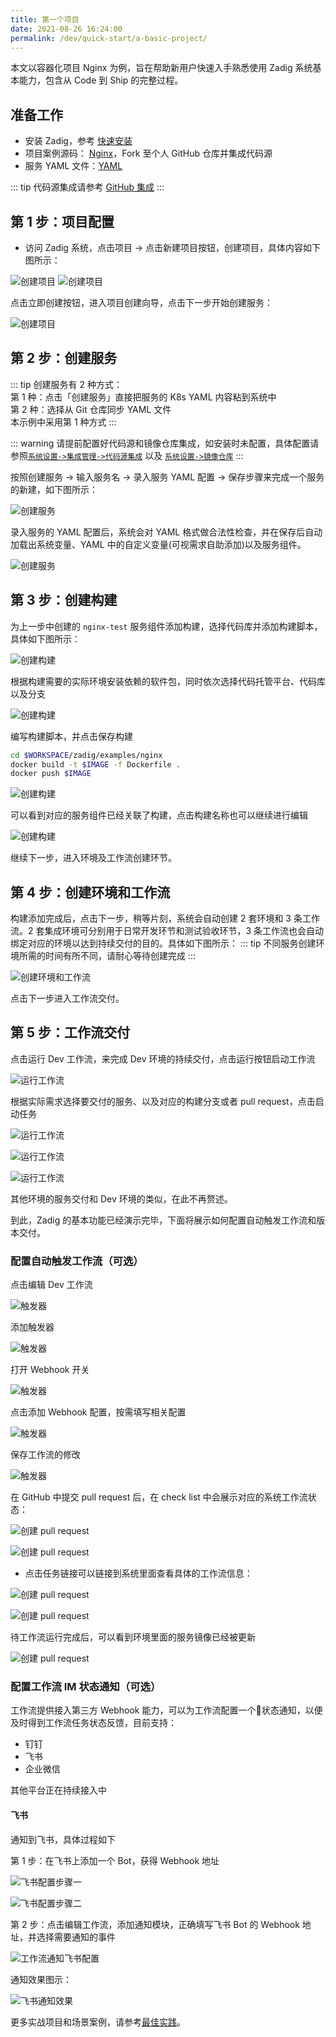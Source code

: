 ```yaml
---
title: 第一个项目
date: 2021-08-26 16:24:00
permalink: /dev/quick-start/a-basic-project/
---
```


本文以容器化项目 Nginx 为例，旨在帮助新用户快速入手熟悉使用 Zadig 系统基本能力，包含从 Code 到 Ship 的完整过程。

## 准备工作

- 安装 Zadig，参考 [快速安装](/dev/quick-start/try-out-install)
- 项目案例源码： [Nginx](https://github.com/koderover/Zadig/tree/main/examples/nginx)，Fork 至个人 GitHub 仓库并集成代码源
- 服务 YAML 文件：[YAML](https://github.com/koderover/Zadig/tree/main/examples/nginx/yaml/nginx.yaml)

::: tip
代码源集成请参考 [GitHub 集成](/dev/settings/codehost/github/)
:::

## 第 1 步：项目配置

- 访问 Zadig 系统，点击项目 -> 点击新建项目按钮，创建项目，具体内容如下图所示：

![创建项目](./_images/basic_project_create_project.png "创建项目")
![创建项目](./_images/basic_project_create_project_1.png "创建项目")

点击立即创建按钮，进入项目创建向导，点击下一步开始创建服务：

![创建项目](./_images/basic_project_create_project_2.png "创建项目成功提示")

## 第 2 步：创建服务

::: tip
创建服务有 2 种方式：<br>
第 1 种：点击「创建服务」直接把服务的 K8s YAML 内容粘到系统中 <br>
第 2 种：选择从 Git 仓库同步 YAML 文件 <br>
本示例中采用第 1 种方式
:::

::: warning
请提前配置好代码源和镜像仓库集成，如安装时未配置，具体配置请参照[`系统设置->集成管理->代码源集成`](/dev/settings/codehost/gitlab/) 以及 [`系统设置->镜像仓库`](/dev/settings/image-registry/)
:::

按照创建服务 -> 输入服务名 -> 录入服务 YAML 配置 -> 保存步骤来完成一个服务的新建，如下图所示：

![创建服务](./_images/basic_project_create_project_3.png "创建服务")

录入服务的 YAML 配置后，系统会对 YAML 格式做合法性检查，并在保存后自动加载出系统变量、YAML 中的自定义变量(可视需求自助添加)以及服务组件。

![创建服务](./_images/basic_project_create_project_4.png "创建服务")

## 第 3 步：创建构建

为上一步中创建的 `nginx-test` 服务组件添加构建，选择代码库并添加构建脚本，具体如下图所示：

![创建构建](./_images/basic_project_create_build.png "创建构建")

根据构建需要的实际环境安装依赖的软件包，同时依次选择代码托管平台、代码库以及分支

![创建构建](./_images/basic_project_create_build_1.png "创建构建")

编写构建脚本，并点击保存构建

``` bash
cd $WORKSPACE/zadig/examples/nginx
docker build -t $IMAGE -f Dockerfile .
docker push $IMAGE
```

![创建构建](./_images/basic_project_create_build_2.png "创建构建")

可以看到对应的服务组件已经关联了构建，点击构建名称也可以继续进行编辑

![创建构建](./_images/basic_project_create_build_3.png "创建构建")

继续下一步，进入环境及工作流创建环节。

## 第 4 步：创建环境和工作流

构建添加完成后，点击下一步，稍等片刻，系统会自动创建 2 套环境和 3 条工作流。2 套集成环境可分别用于日常开发环节和测试验收环节，3 条工作流也会自动绑定对应的环境以达到持续交付的目的。具体如下图所示：
::: tip
不同服务创建环境所需的时间有所不同，请耐心等待创建完成
:::

![创建环境和工作流](./_images/basic_project_create_env_1.png "创建环境和工作流")

点击下一步进入工作流交付。
## 第 5 步：工作流交付

点击运行 Dev 工作流，来完成 Dev 环境的持续交付，点击运行按钮启动工作流

![运行工作流](./_images/basic_project_pipeline_run.png "运行工作流")

根据实际需求选择要交付的服务、以及对应的构建分支或者 pull request，点击启动任务

![运行工作流](./_images/basic_project_pipeline_run_1.png "运行工作流")

![运行工作流](./_images/basic_project_pipeline_run_2.png "运行工作流")

![运行工作流](./_images/basic_project_pipeline_run_3.png "运行工作流")

其他环境的服务交付和 Dev 环境的类似，在此不再赘述。

到此，Zadig 的基本功能已经演示完毕，下面将展示如何配置自动触发工作流和版本交付。

### 配置自动触发工作流（可选）

点击编辑 Dev 工作流

![触发器](./_images/basic_project_create_webhook.png "触发器")

添加触发器

![触发器](./_images/basic_project_create_webhook_1.png "触发器")

打开 Webhook 开关

![触发器](./_images/basic_project_create_webhook_2.png "触发器")

点击添加 Webhook 配置，按需填写相关配置

![触发器](./_images/basic_project_create_webhook_3.png "触发器")

保存工作流的修改

![触发器](./_images/basic_project_create_webhook_4.png "触发器")


在 GitHub 中提交 pull request 后，在 check list 中会展示对应的系统工作流状态：

![创建 pull request](./_images/basic_project_create_pr.png "创建 pull request")

![创建 pull request](./_images/basic_project_create_pr_0.png "创建 pull request")

- 点击任务链接可以链接到系统里面查看具体的工作流信息：

![创建 pull request](./_images/basic_project_create_pr_1.png "创建 pull request")

![创建 pull request](./_images/basic_project_create_pr_2.png "创建 pull request")

待工作流运行完成后，可以看到环境里面的服务镜像已经被更新

![创建 pull request](./_images/basic_project_create_pr_3.png "创建 pull request")

### 配置工作流 IM 状态通知（可选）

工作流提供接入第三方 Webhook 能力，可以为工作流配置一个状态通知，以便及时得到工作流任务状态反馈，目前支持：
- 钉钉
- 飞书
- 企业微信

其他平台正在持续接入中

#### 飞书

通知到飞书，具体过程如下

第 1 步：在飞书上添加一个 Bot，获得 Webhook 地址

![飞书配置步骤一](./_images/basic_project_lark_add_bot.png)

![飞书配置步骤二](./_images/basic_project_lark_edit_bot.png)

第 2 步：点击编辑工作流，添加通知模块，正确填写飞书 Bot 的 Webhook 地址，并选择需要通知的事件

![工作流通知飞书配置](./_images/basic_project_workflow_feishu_config.png)

通知效果图示：

![飞书通知效果](./_images/basic_project_lark_webhook_notification.png)

更多实战项目和场景案例，请参考[最佳实践](https://www.koderover.com/tutorials/)。
